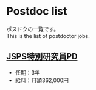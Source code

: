 # Postdoc list

ポスドクの一覧です。  
This is the list of postdoctor jobs.

## [JSPS特別研究員PD](https://www.jsps.go.jp/j-pd/index.html)

- 任期：3年
- 給料：月額362,000円
